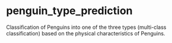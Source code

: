 # penguin_type_prediction
Classification of Penguins into one of the three types (multi-class classification) based on the physical characteristics of Penguins.
